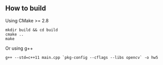 ## How to build
Using CMake >= 2.8
```
mkdir build && cd build
cmake ..
make
```
Or using g++
```
g++ --std=c++11 main.cpp `pkg-config --cflags --libs opencv` -o hw5
```
